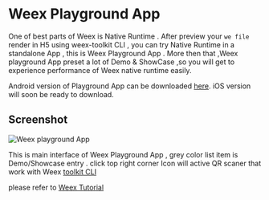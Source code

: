 Weex Playground App
===================

One of best parts of Weex is Native Runtime . After preview your `we file` render in H5 using weex-toolkit CLI , you can try Native Runtime in a standalone App , this is Weex Playground App . More then that ,Weex playground App preset  a lot of  Demo & ShowCase ,so you will get to experience  performance of Weex native runtime  easily.

Android version of Playground App can be downloaded [here](http://empty-now).  iOS version will soon be ready to download.


## Screenshot 

![Weex playground App](http://gtms01.alicdn.com/tps/i1/TB1bC5LMpXXXXb7XXXXA0gJJXXX-720-1280.png)


This is main interface of Weex Playground App , grey color list item is Demo/Showcase entry . click top right  corner Icon will active QR scaner that  work with Weex [toolkit CLI](../tools/cli.md)

please refer to [Weex Tutorial](../tutorial.md)


